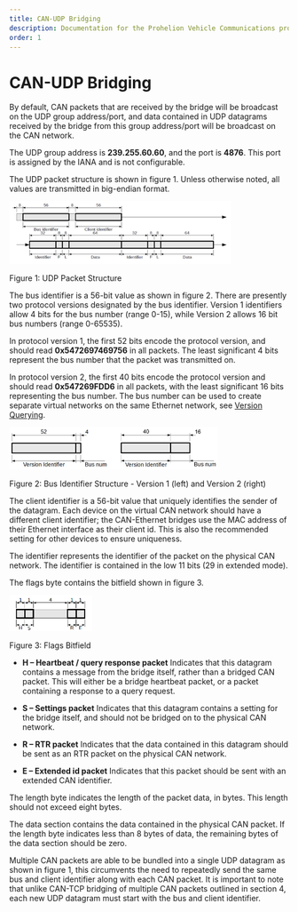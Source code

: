 ```yaml
---
title: CAN-UDP Bridging
description: Documentation for the Prohelion Vehicle Communications protocol
order: 1
---
```


# CAN-UDP Bridging

By default, CAN packets that are received by the bridge will be broadcast on the UDP group address/port, and data contained in UDP datagrams received by the bridge from this group address/port will be broadcast on the CAN network.

The UDP group address is __239.255.60.60__, and the port is __4876__.  This port is assigned by the IANA and is not configurable.

The UDP packet structure is shown in figure 1.  Unless otherwise noted, all values are transmitted in big-endian format.

![Figure 1:UDP Packet Structure](images/figure1.png)

Figure 1: UDP Packet Structure

The bus identifier is a 56-bit value as shown in figure 2.  There are presently two protocol versions designated by the bus identifier. Version 1 identifiers allow 4 bits for the bus number (range 0-15), while Version 2 allows 16 bit bus numbers (range 0-65535).

In protocol version 1, the first 52 bits encode the protocol version, and should read __0x5472697469756__ in all packets.  The least significant 4 bits represent the bus number that the packet was transmitted on.

In protocol version 2, the first 40 bits encode the protocol version and should read __0x547269FDD6__ in all packets, with the least significant 16 bits representing the bus number. The bus number can be used to create separate virtual networks on the same Ethernet network, see [Version Querying](50_Version_Querying.md).

![Figure 2:Bus Identifier Structure - Version 1 (left) and Version 2 (right)](images/figure2.png)

Figure 2: Bus Identifier Structure - Version 1 (left) and Version 2 (right)

The client identifier is a 56-bit value that uniquely identifies the sender of the datagram.  Each device on the virtual CAN network should have a different client identifier; the CAN-Ethernet bridges use the MAC address of their Ethernet interface as their client id.  This is also the recommended setting for other devices to ensure uniqueness.

The identifier represents the identifier of the packet on the physical CAN network.  The identifier is contained in the low 11 bits (29 in extended mode).

The flags byte contains the bitfield shown in figure 3.

![Figure 3:Flags Bitfield](images/figure3.png)

Figure 3: Flags Bitfield

- __H – Heartbeat / query response packet__  Indicates that this datagram contains a message from the bridge itself, rather than a bridged CAN packet.  This will either be a bridge heartbeat packet, or a packet containing a response to a query request.

- __S – Settings packet__ Indicates that this datagram contains a setting for the bridge itself, and should not be bridged on to the physical CAN network.

- __R – RTR packet__ Indicates that the data contained in this datagram should be sent as an RTR packet on the physical CAN network.

- __E – Extended id packet__  Indicates that this packet should be sent with an extended CAN identifier.

The length byte indicates the length of the packet data, in bytes.  This length should not exceed eight bytes.

The data section contains the data contained in the physical CAN packet.  If the length byte indicates less than 8 bytes of data, the remaining bytes of the data section should be zero.

Multiple CAN packets are able to be bundled into a single UDP datagram as shown in figure 1, this circumvents the need to repeatedly send the same bus and client identifier along with each CAN packet. It is important to note that unlike CAN-TCP bridging of multiple CAN packets outlined in section 4, each new UDP datagram must start with the bus and client identifier.
